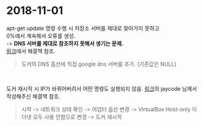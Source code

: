 # 2018-11-01
apt-get update 명령 수행 시 저장소 서버를 제대로 찾아가지 못하고  
0%에서 계속해서 오류를 생성.  
-> **DNS 서버를 제대로 참조하지 못해서 생기는 문제.**  
[링크](https://stackoverflow.com/questions/34296230/how-to-change-default-docker-machines-dns-settings)에서 해결책 참조.
>도커의 DNS 옵션에 직접 google dns 서버를 추가. (기존값은 NULL)

<br/>

도커 재시작 시 IP가 바뀌어버려서 어떤 명령도 실행되지 않음.
[링크](https://stackoverflow.com/questions/34641003/error-checking-tls-connection-error-checking-and-or-regenerating-the-certs)의 jaycode 님께서 작성해주신 해결책 참조.
> 시작 -> 네트워크 상태 확인 -> 어댑터 옵션 변경 -> VirtualBox Host-only 이더넷 모두 사용 안함으로 변경 -> 도커 재시작